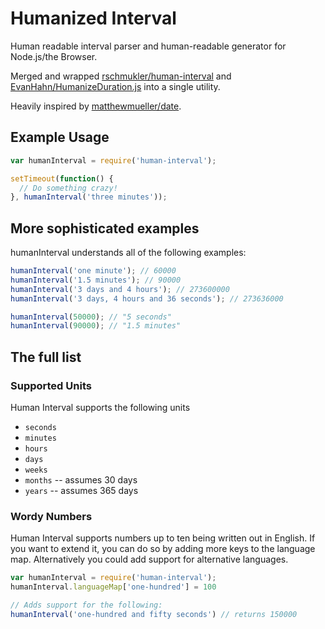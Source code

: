 # Humanized Interval
Human readable interval parser and human-readable generator for Node.js/the Browser.

Merged and wrapped [rschmukler/human-interval](http://github.com/rschmukler/human-interval) and [EvanHahn/HumanizeDuration.js](https://github.com/EvanHahn/HumanizeDuration.js) into a single utility.

Heavily inspired by
[matthewmueller/date](http://github.com/matthewmueller/date).


## Example Usage

```js
var humanInterval = require('human-interval');

setTimeout(function() {
  // Do something crazy!
}, humanInterval('three minutes'));

```

## More sophisticated examples

humanInterval understands all of the following examples:

```js
humanInterval('one minute'); // 60000
humanInterval('1.5 minutes'); // 90000
humanInterval('3 days and 4 hours'); // 273600000
humanInterval('3 days, 4 hours and 36 seconds'); // 273636000

humanInterval(50000); // "5 seconds"
humanInterval(90000); // "1.5 minutes"

```

## The full list

### Supported Units

Human Interval supports the following units

- `seconds`
- `minutes`
- `hours`
- `days`
- `weeks`
- `months` -- assumes 30 days
- `years` -- assumes 365 days

### Wordy Numbers

Human Interval supports numbers up to ten being written out in English. If you
want to extend it, you can do so by adding more keys to the language map.
Alternatively you could add support for alternative languages.

```js
var humanInterval = require('human-interval');
humanInterval.languageMap['one-hundred'] = 100

// Adds support for the following:
humanInterval('one-hundred and fifty seconds') // returns 150000
```

